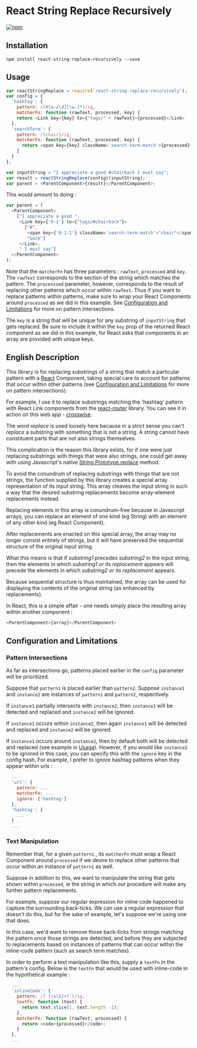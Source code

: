 # React String Replace Recursively

[![npm](https://img.shields.io/npm/dt/react-string-replace-recursively.svg?maxAge=2592000)]()
## Installation
`npm install react-string-replace-recursively --save`


## Usage
```js
var reactStringReplace = require('react-string-replace-recursively');
var config = {
  'hashTag': {
    pattern: /(#[a-z\d][\w-]*)/ig,
    matcherFn: function (rawText, processed, key) {
    return <Link key={key} to={"tags/" + rawText}>{processed}</Link>
  },
  'searchTerm': {
    pattern: /(chair)/ig,
    matcherFn: function (rawText, processed, key) {
      return <span key={key} className='search-term-match'>{processed}</span>
    }
  }
};

var inputString = "I appreciate a good #chairback I must say";
var result = reactStringReplace(config)(inputString);
var parent = <ParentComponent>{result}</ParentComponent>;
```
This would amount to doing :
```js
var parent = (
  <ParentComponent>
    ["I appreciate a good ",
     <Link key={'0-1'} to={"tags/#chairback"}>
       ["#",
        <span key={'0-1-1'} className='search-term-match'>"chair"</span>,
        "back"]
     </Link>,
     " I must say"]
  </ParentComponent>
);
```

Note that the `matcherFn` has three parameters : `rawText`, `processed` and `key`.
The `rawText` corresponds to the section of the string which matches the pattern.
The `processsed` parameter, however, corresponds to the result of replacing other patterns which occur within `rawText`.
Thus if you want to replace patterns within patterns, make sure to wrap your React Components around `processed` as we did in this example. See [Configuration and Limitations](#configuration-and-limitations) for more on pattern intersections.

The `key` is a string that will be unique for any substring of `inputString` that gets replaced.
Be sure to include it within the `key` prop of the returned React component as we did in this example, for React asks that components in an array are provided with unique keys.

## English Description

This library is for replacing substrings of a string that match a particular pattern with a [React](https://facebook.github.io/react) Component, taking special care to account for patterns that occur within other patterns (see [Configuration and Limitations](#configuration-and-limitations) for more on pattern intersections).

For example, I use it to replace substrings matching the 'hashtag' pattern with React Link components from the [react-router](https://github.com/reactjs/react-routerReact) library. You can see it in action on this web app - [crosswise](http://crosswise.co).

The word *replace* is used loosely here because in a strict sense you can't *replace* a substring with something that is not a string. A string cannot have constituent parts that are not also strings themselves.

This complication is the reason this library exists, for if one were just replacing substrings with things that were also strings, one could get away with using Javascript's native [String.Prototype.replace](http://www.w3schools.com/jsref/jsref_replace.asp) method.

To avoid the conundrum of replacing substrings with things that are not strings, the function supplied by this library creates a special array representation of its input string. This array cleaves the input string in such a way that the desired substring replacements become array-element replacements instead.

Replacing elements in this array is conundrum-free because in Javascript arrays, you can replace an element of one kind (eg String) with an element of any other kind (eg React Component).

After replacements are enacted on this special array, the array may no longer consist entirely of strings, but it will have preserved the sequential structure of the original input string.

What this means is that if *substring1* precedes *substring2* in the input string,
then the elements in which *substring1 or its replacement* appears will precede the elements in which *substring2 or its replacement* appears.

Because sequential structure is thus maintained, the array can be used for displaying the contents of the original string (as enhanced by replacements).

In React, this is a simple affair - one needs simply place the resulting array within another component :
```js
<ParentComponent>{array}</ParentComponent>
```


## Configuration and Limitations

### Pattern Intersections
As far as intersections go, patterns placed earlier in the `config` parameter will be prioritized.

Suppose that `pattern1` is placed earlier than `pattern2`.
Suppose `instance1` and `instance2` are instances of `pattern1` and `pattern2`, respectively.

If `instance1` partially intersects with `instance2`, then `instance1` will be detected and replaced and `instance2` will be ignored.

If `instance1` occurs within `instance2`, then again `instance1` will be detected and replaced and `instance2` will be ignored.

If `instance1` occurs around `instance2`, then by default both will be detected and replaced (see example in [Usage](#usage)). However, if you would like `instance2` to be ignored in this case, you can specify this with the `ignore` key in the config hash. For example, I prefer to ignore hashtag patterns when they appear within urls :
```js
  ...
  'url': {
    pattern: ...
    matcherFn: ...
    ignore: ['hashtag']
  },
  'hashtag': {
    ...
  }
  ...
```

### Text Manipulation

Remember that, for a given `pattern1` , its `matcherFn` must wrap a React Component around `processed` if we desire to replace other patterns that occur within an instance of `pattern1` as well.

Suppose in addition to this, we want to manipulate the string that gets shown within `processed`, ie the string in which our procedure will make any further pattern replacements.

For example, suppose our regular expression for inline code happened to capture the surrounding back-ticks. We can use a regular expression that doesn't do this, but for the sake of example, let's suppose we're using one that does.

In this case, we'd want to remove those back-ticks from strings matching the pattern once those strings are detected, and before they are subjected to replacements based on instances of patterns that can occur within the inline-code pattern (such as search term matches).

In order to perform a text manipulation like this, supply a `textFn` in the pattern's config.
Below is the `textFn` that would be used with inline-code in the hypothetical example :

```js
  ...
  'inlineCode': {
    pattern: /(`[\s\S]+?`)/ig,
    textFn: function (text) {
      return text.slice(1, text.length -1);
    },
    matcherFn: function (rawText, processed) {
      return <code>{processed}</code>;
    }
  },
  ...
```
